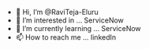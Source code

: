- 👋 Hi, I’m @RaviTeja-Eluru
- 👀 I’m interested in ... ServiceNow 
- 🌱 I’m currently learning ... ServiceNow 
- 📫 How to reach me ... linkedIn

<!---
RaviTeja-Eluru/RaviTeja-Eluru is a ✨ special ✨ repository because its `README.md` (this file) appears on your GitHub profile.
You can click the Preview link to take a look at your changes.
--->
